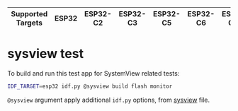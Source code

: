 | Supported Targets | ESP32 | ESP32-C2 | ESP32-C3 | ESP32-C5 | ESP32-C6 | ESP32-C61 | ESP32-H2 | ESP32-P4 | ESP32-S2 | ESP32-S3 |
| ----------------- | ----- | -------- | -------- | -------- | -------- | --------- | -------- | -------- | -------- | -------- |

# sysview test

To build and run this test app for SystemView related tests:
```bash
IDF_TARGET=esp32 idf.py @sysview build flash monitor
```

`@sysview` argument apply additional `idf.py` options, from [sysview](sysview) file.
